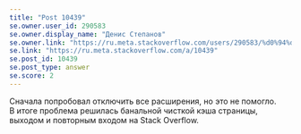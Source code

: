 ```yaml
---
title: "Post 10439"
se.owner.user_id: 290583
se.owner.display_name: "Денис Степанов"
se.owner.link: "https://ru.meta.stackoverflow.com/users/290583/%d0%94%d0%b5%d0%bd%d0%b8%d1%81-%d0%a1%d1%82%d0%b5%d0%bf%d0%b0%d0%bd%d0%be%d0%b2"
se.link: "https://ru.meta.stackoverflow.com/a/10439"
se.post_id: 10439
se.post_type: answer
se.score: 2
---
```

<p>Сначала попробовал отключить все расширения, но это не помогло.<br>
В итоге проблема решилась банальной чисткой кэша страницы, выходом и повторным входом на Stack Overflow.</p>
